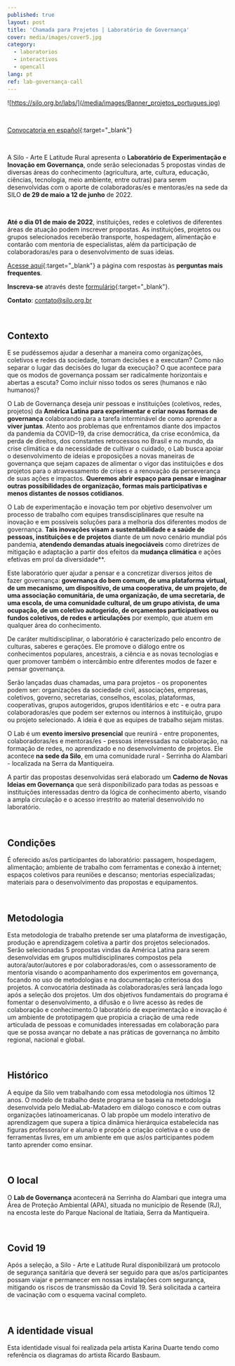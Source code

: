 ```yaml
---
published: true
layout: post
title: 'Chamada para Projetos | Laboratório de Governança'
cover: media/images/cover5.jpg
category:
  - laboratorios
  - interactivos
  - opencall
lang: pt
ref: lab-governança-call
---
```



![https://silo.org.br/labs/](/media/images/Banner_projetos_portugues.jpg)

<br>

[Convocatoria en español](https://silo.org.br/convocatoria-para-proyectos-lab-de-governanca-es/){:target="_blank"}

<br>

A Silo - Arte E Latitude Rural apresenta o **Laboratório de Experimentação e Inovação em Governança**, onde serão selecionadas 5 propostas vindas de diversas áreas do conhecimento (agricultura, arte, cultura, educação, ciências, tecnologia, meio ambiente, entre outras) para serem desenvolvidas com o aporte de colaboradoras/es e mentoras/es na sede da SILO **de 29 de maio a 12 de junho** de 2022. 

<br>

**Até o dia  01 de maio de 2022**, instituições, redes e coletivos de diferentes áreas de atuação podem inscrever propostas. As instituições, projetos ou grupos selecionados receberão transporte, hospedagem, alimentação e contarão com mentoria de especialistas, além da participação de colaboradoras/es para o desenvolvimento de suas ideias.

[Acesse aqui](https://silo.org.br/perguntas-frequentes-lab-de-governan%C3%A7a-22/){:target="_blank"} a página com respostas às **perguntas mais frequentes**. 

**Inscreva-se** através deste [formulário](https://docs.google.com/forms/d/e/1FAIpQLSek8yyqfEI3HOkudqMOa12vyadddq8F0tInVki2yQ8uVmsBkw/viewform?pli=1){:target="_blank"}.

**Contato**: contato@silo.org.br
 
 <br> 
 
## Contexto 
 
E se pudéssemos ajudar a desenhar a maneira como organizações, coletivos e redes da sociedade, tomam decisões e a executam? Como não separar o lugar das decisões do lugar da execução? O que acontece para que os modos de governança possam ser radicalmente horizontais e abertas a escuta? Como incluir nisso todos os seres (humanos e não humanos)? 


O Lab de Governança deseja unir pessoas e instituições (coletivos, redes, projetos) da **América Latina para experimentar e criar novas formas de governança** colaborando para a tarefa interminável de como aprender a **viver juntas**. Atento aos problemas que enfrentamos diante dos impactos da pandemia da COVID–19, da crise democrática, da crise econômica, da perda de direitos, dos constantes retrocessos no Brasil e no mundo, da crise climática e da necessidade de cultivar o cuidado, o Lab busca apoiar o desenvolvimento de ideias e proposições a novas maneiras de governança que sejam capazes de alimentar o vigor das instituições e dos projetos para o atravessamento de crises e a renovação da perseverança de suas ações e impactos. **Queremos abrir espaço para pensar e imaginar outras possibilidades de organização, formas mais participativas e menos distantes de nossos cotidianos**. 


O Lab de experimentação e inovação tem por objetivo desenvolver um processo de trabalho com equipes transdisciplinares que resulte na inovação e em possíveis soluções para a melhoria dos diferentes modos de governança. **Tais inovações visam a sustentabilidade e a saúde de pessoas, instituições e de projetos** diante de um novo cenário mundial pós pandemia, **atendendo demandas atuais inegociáveis** como diretrizes de mitigação e adaptação a partir dos efeitos da **mudança climática** e ações efetivas em prol da diversidade**.


Este laboratório quer ajudar a pensar e a concretizar diversos jeitos de fazer governança: **governança do bem comum, de uma plataforma virtual, de um mecanismo, um dispositivo, de uma cooperativa, de um projeto, de uma associação comunitária, de uma organização, de uma secretaria, de uma escola, de uma comunidade cultural, de um grupo ativista, de uma ocupação, de um coletivo autogerido, de orçamentos participativos ou fundos coletivos, de redes e articulações** por exemplo, que atuem em qualquer área do conhecimento. 


De caráter multidisciplinar, o laboratório é caracterizado pelo encontro de culturas, saberes e gerações. Ele promove o diálogo entre os conhecimentos populares, ancestrais, a ciência e as novas tecnologias e quer promover também o intercâmbio entre diferentes modos de fazer e pensar governança.


Serão lançadas duas chamadas, uma para projetos - os proponentes podem ser: organizações da sociedade civil,  associações, empresas, coletivos, governo, secretarias, conselhos, escolas, plataformas, cooperativas, grupos autogeridos, grupos identitários e etc - e outra para colaboradoras/es que podem ser externos ou internos à instituição, grupo ou projeto selecionado. A ideia é que as equipes de trabalho sejam mistas. 


O Lab é um **evento imersivo presencial** que reunirá - entre proponentes, colaboradoras/es e mentoras/es - pessoas interessadas na colaboração, na formação de redes, no aprendizado e no desenvolvimento de projetos. Ele acontece **na sede da Silo**, em uma comunidade rural - Serrinha do Alambari -  localizada na Serra da Mantiqueira.


A partir das propostas desenvolvidas será elaborado um **Caderno de Novas Ideias em Governança** que será disponibilizado para todas as pessoas e instituições interessadas dentro da lógica de conhecimento aberto, visando a ampla circulação e o acesso irrestrito ao material desenvolvido no laboratório.
 
 <br>
 
## Condições
É oferecido as/os participantes do laboratório:  passagem, hospedagem, alimentação; ambiente de trabalho com ferramentas e conexão à internet; espaços coletivos para reuniões e descanso; mentorias especializadas; materiais para o desenvolvimento das propostas e equipamentos.
 
 <br>
  
## Metodologia
Esta metodologia de trabalho pretende ser uma plataforma de investigação, produção e aprendizagem coletiva a partir dos projetos selecionados. Serão selecionadas 5 propostas vindas da América Latina para serem desenvolvidas em grupos multidisciplinares compostos pela autora/autor/autores e por colaboradoras/es, com o assessoramento de mentoria visando o acompanhamento dos experimentos em governança, focando no uso de metodologias e na documentação criteriosa dos projetos. A convocatória destinada às colaboradoras/es será lançada logo após a seleção dos projetos. 
Um dos objetivos fundamentais do programa é fomentar o desenvolvimento, a difusão e o livre acesso às redes de colaboração e conhecimento.O laboratório de experimentação e inovação é um ambiente de prototipagem que propicia a criação de uma rede articulada de pessoas e comunidades interessadas em colaboração para que se possa avançar no debate a nas práticas de governança no âmbito regional, nacional e global.  

 <br> 
 
## Histórico
A equipe da Silo vem trabalhando com essa metodologia nos últimos 12 anos. O modelo de trabalho deste programa se baseia na metodologia desenvolvida pelo MediaLab-Matadero em diálogo conosco e com outras organizações latinoamericanas. O lab propõe um modelo interativo de aprendizagem que supera a típica dinâmica hierárquica estabelecida nas figuras professora/or e aluna/o e propõe a criação coletiva e o uso de ferramentas livres, em um ambiente em que as/os participantes podem tanto aprender como ensinar. 

<br>

## O local
O **Lab de Governança** acontecerá na Serrinha do Alambari que integra uma Área de Proteção Ambiental (APA), situada no município de Resende (RJ), na encosta leste do Parque Nacional de Itatiaia, Serra da Mantiqueira.

<br>

## Covid 19
Após a seleção, a Silo - Arte e Latitude Rural disponibilizará um protocolo de segurança sanitária que deverá ser seguido para que as/os participantes possam viajar e permanecer em nossas instalações com segurança, mitigando os riscos de transmissão da Covid 19. Será solicitada a carteira de vacinação com o esquema vacinal completo.


 <br> 

## A identidade visual
Esta identidade visual foi realizada pela artista Karina Duarte tendo como referência os diagramas do artista Ricardo Basbaum.


<br>

